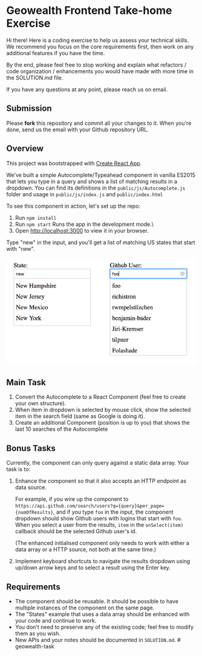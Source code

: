 # Geowealth Frontend Take-home Exercise

Hi there! Here is a coding exercise to help us assess your technical skills.
We recommend you focus on the core requirements first, then work on any 
additional features if you have the time.

By the end, please feel free to stop working and explain what refactors /
code organization / enhancements you would have made with more time in the
SOLUTION.md file.

If you have any questions at any point, please reach us on email.

## Submission

Please **fork** this repository and commit all your changes to it.
When you're done, send us the email with your Github repository URL.

## Overview

This project was bootstrapped with [Create React App](https://github.com/facebook/create-react-app).

We’ve built a simple Autocomplete/Typeahead component in vanilla ES2015 that
lets you type in a query and shows a list of matching results in a dropdown.
You can find its definitions in the `public/js/Autocomplete.js` folder and usage in
`public/js/index.js` and `public/index.html`

To see this component in action, let's set up the repo:

1. Run `npm install`
2. Run `npm start` Runs the app in the development mode.\
3. Open [http://localhost:3000](http://localhost:3000) to view it in your browser.

Type "new" in the input, and you'll get a list of matching US states that start
with "new".

![Demo example screenshot](demo-example.png)

## Main Task

1. Convert the Autocomplete to a React Component (feel free to create your own structure).
2. When item in dropdown is selected by mouse click, show the selected item in the
search field (same as Google is doing it).
3. Create an additional Component (position is up to you) that shows the last 10 searches of the Autocomplete

## Bonus Tasks

Currently, the component can only query against a static data array. Your task is to:

1. Enhance the component so that it also accepts an HTTP endpoint as data source.

    For example, if you wire up the component to
    `https://api.github.com/search/users?q={query}&per_page={numOfResults}`,
    and if you type `foo` in the input, the component dropdown should show
    Github users with logins that start with `foo`. When you select a user from
    the results, `item` in the `onSelect(item)` callback should be the selected
    Github user's id.

    (The enhanced initialised component only needs to work with either a data array or a
    HTTP source, not both at the same time.)

2. Implement keyboard shortcuts to navigate the results dropdown using up/down
   arrow keys and to select a result using the Enter key.

## Requirements

- The component should be reusable. It should be possible to have multiple
  instances of the component on the same page.
- The "States" example that uses a data array should be enhanced with your code and continue to work.
- You don't need to preserve any of the existing code; feel free to modify them
  as you wish.
- New APIs and your notes should be documented in `SOLUTION.md`.
#   g e o w e a l t h - t a s k 
 
 